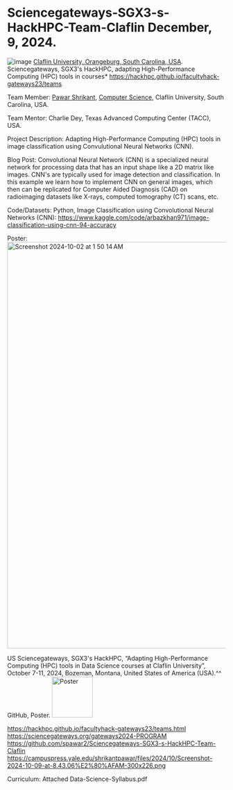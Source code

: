 # Sciencegateways-SGX3-s-HackHPC-Team-Claflin December, 9, 2024.
![image](https://github.com/user-attachments/assets/5ef9e404-d8dd-4c21-bf5a-99fc9331ca36)
[Claflin University, Orangeburg, South Carolina, USA](https://www.claflin.edu/).
Sciencegateways, SGX3's HackHPC, adapting High-Performance Computing (HPC) tools in courses*
https://hackhpc.github.io/facultyhack-gateways23/teams

Team Member:
[Pawar Shrikant](https://www.claflin.edu/academics-research/faculty-research/meet-our-faculty/dr.-pawar-shrikant), 
[Computer Science](https://www.claflin.edu/academics-research/schools-departments/school-of-natural-sciences-and-mathematics/department-of-mathematics-computer-science/computer-science),
Claflin University, South Carolina, USA.

Team Mentor:
Charlie Dey,
Texas Advanced Computing Center (TACC), USA.

Project Description: Adapting High-Performance Computing (HPC) tools in image classification using Convulutional Neural Networks (CNN).

Blog Post: Convolutional Neural Network (CNN) is a specialized neural network for processing data that has an input shape like a 2D matrix like images. CNN's are typically used for image detection and classification. In this example we learn how to implement CNN on general images, which then can be replicated for Computer Aided Diagnosis (CAD) on radioimaging datasets like X-rays, computed tomography (CT) scans, etc.

Code/Datasets: Python, Image Classification using Convolutional Neural Networks (CNN): https://www.kaggle.com/code/arbazkhan971/image-classification-using-cnn-94-accuracy

Poster: <img width="936" alt="Screenshot 2024-10-02 at 1 50 14 AM" src="https://github.com/user-attachments/assets/21bee23c-682e-431f-9c4a-02438a7f3e02">

US Sciencegateways, SGX3's HackHPC, “Adapting High-Performance Computing (HPC) tools in Data Science courses at Claflin University”, October 7-11, 2024, Bozeman, Montana, United States of America (USA).^^ GitHub, Poster. 
<img width="94" alt="Poster" src="https://github.com/user-attachments/assets/6a22b9c9-132a-4c45-abcb-61c663919082">

https://hackhpc.github.io/facultyhack-gateways23/teams.html
https://sciencegateways.org/gateways2024-PROGRAM
https://github.com/spawar2/Sciencegateways-SGX3-s-HackHPC-Team-Claflin
https://campuspress.yale.edu/shrikantpawar/files/2024/10/Screenshot-2024-10-09-at-8.43.06%E2%80%AFAM-300x226.png

Curriculum: Attached Data-Science-Syllabus.pdf




